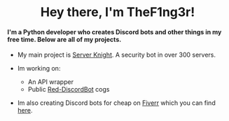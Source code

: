 <h1 align="center">Hey there, I'm TheF1ng3r!</h1>

<h4>I'm a Python developer who creates Discord bots and other things in my free time. Below are all of my projects.</h4>

- My main project is [Server Knight](https://discord.com/oauth2/authorize?client_id=801424420605263902&permissions=8&scope=bot). A security bot in over 300 servers.
- Im working on:
  - An API wrapper
  - Public [Red-DiscordBot](https://github.com/Cog-Creators/Red-DiscordBot) cogs

- Im also creating Discord bots for cheap on [Fiverr](https://fiverr.com) which you can find [here](https://www.fiverr.com/thef1ng3r/create-a-custom-discord-bot).
